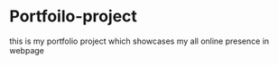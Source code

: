 # Portfoilo-project
this is my portfolio project which showcases my all online presence in webpage 
